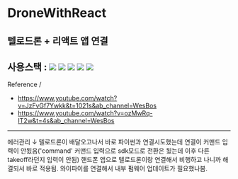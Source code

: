 # DroneWithReact
텔로드론 + 리액트 앱 연결
------
사용스택 : <img src="https://img.shields.io/badge/React-545454?style=flat-square&logo=react&logoColor=0094F5"/> <img src="https://img.shields.io/badge/Styled-Component-545454?style=flat-square&logo=styled-components&logoColor=0094F5"/> <img src="https://img.shields.io/badge/Node.js-545454?style=flat-square&logo=Node.js&logoColor=0094F5"/> <img src="https://img.shields.io/badge/Socket.io-545454?style=flat-square&logo=Socket.io&logoColor=0094F5"/>  <img src="https://img.shields.io/badge/Python-545454?style=flat-square&logo=Python&logoColor=0094F5"/>
------
Reference / 
 * https://www.youtube.com/watch?v=JzFvGf7Ywkk&t=1021s&ab_channel=WesBos
 * https://www.youtube.com/watch?v=ozMwRq-IT2w&t=4s&ab_channel=WesBos
------
에러관리 ↓
  텔로드론이 배달오고나서 바로 파이썬과 연결시도했는데 연결이 커맨드 입력이 안됬음('command' 커맨드 입력으로 sdk모드로 전환은 됬는데 이후 다른 takeoff라던지 입력이 안됨)
  핸드폰 앱으로 텔로드론이랑 연결해서 비행하고 나니까 해결되서 바로 적용됨. 와이파이를 연결해서 내부 펌웨어 업데이트가 필요했나봄.
